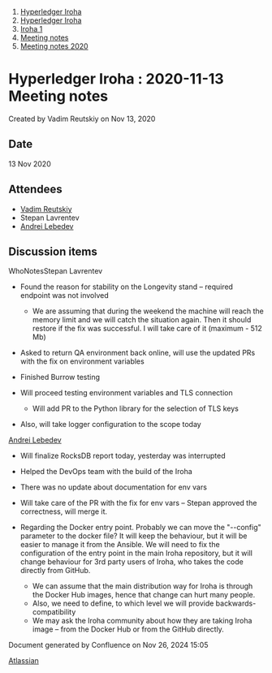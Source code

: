1. [Hyperledger Iroha](index.html)
2. [Hyperledger Iroha](Hyperledger-Iroha_20873224.html)
3. [Iroha 1](Iroha-1_21015959.html)
4. [Meeting notes](Meeting-notes_21016018.html)
5. [Meeting notes 2020](Meeting-notes-2020_21016022.html)

# Hyperledger Iroha : 2020-11-13 Meeting notes

Created by Vadim Reutskiy on Nov 13, 2020

## Date

13 Nov 2020

## Attendees

- [Vadim Reutskiy](https://lf-hyperledger.atlassian.net/wiki/people/5b8d04b72786fb2bf79a7405?ref=confluence)
- Stepan Lavrentev
- [Andrei Lebedev](https://lf-hyperledger.atlassian.net/wiki/people/557058:c02f1b3d-42e6-4519-ba84-2d0476dccbc9?ref=confluence)

## Discussion items

WhoNotesStepan Lavrentev

- Found the reason for stability on the Longevity stand – required endpoint was not involved
  
  - We are assuming that during the weekend the machine will reach the memory limit and we will catch the situation again. Then it should restore if the fix was successful. I will take care of it (maximum - 512 Mb)
- Asked to return QA environment back online, will use the updated PRs with the fix on environment variables
- Finished Burrow testing
- Will proceed testing environment variables and TLS connection
  
  - Will add PR to the Python library for the selection of TLS keys
- Also, will take logger configuration to the scope today

[Andrei Lebedev](https://lf-hyperledger.atlassian.net/wiki/people/557058:c02f1b3d-42e6-4519-ba84-2d0476dccbc9?ref=confluence)

- Will finalize RocksDB report today, yesterday was interrupted
- Helped the DevOps team with the build of the Iroha
- There was no update about documentation for env vars
- Will take care of the PR with the fix for env vars – Stepan approved the correctness, will merge it.
- Regarding the Docker entry point. Probably we can move the "--config" parameter to the docker file? It will keep the behaviour, but it will be easier to manage it from the Ansible. We will need to fix the configuration of the entry point in the main Iroha repository, but it will change behaviour for 3rd party users of Iroha, who takes the code directly from GitHub.
  
  - We can assume that the main distribution way for Iroha is through the Docker Hub images, hence that change can hurt many people.
  - Also, we need to define, to which level we will provide backwards-compatibility
  - We may ask the Iroha community about how they are taking Iroha image – from the Docker Hub or from the GitHub directly.

Document generated by Confluence on Nov 26, 2024 15:05

[Atlassian](http://www.atlassian.com/)
